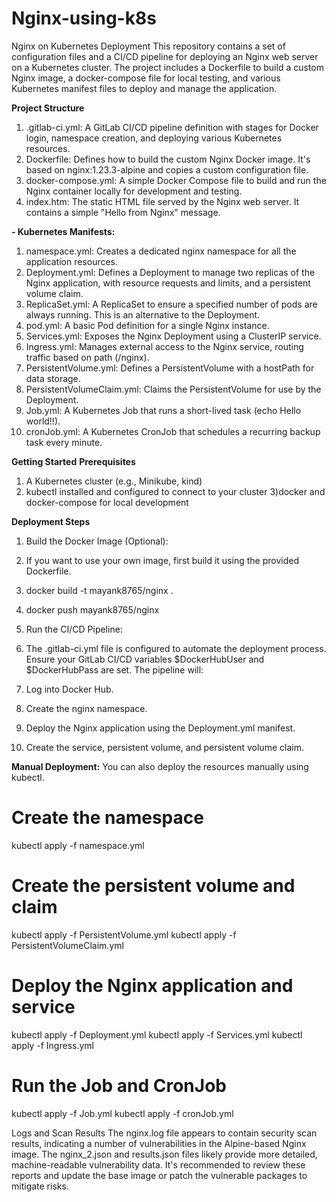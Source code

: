 # Nginx-using-k8s

Nginx on Kubernetes Deployment
This repository contains a set of configuration files and a CI/CD pipeline for deploying an Nginx web server on a Kubernetes cluster. The project includes a Dockerfile to build a custom Nginx image, a docker-compose file for local testing, and various Kubernetes manifest files to deploy and manage the application.

**Project Structure**
1) .gitlab-ci.yml: A GitLab CI/CD pipeline definition with stages for Docker login, namespace creation, and deploying various Kubernetes resources.
2) Dockerfile: Defines how to build the custom Nginx Docker image. It's based on nginx:1.23.3-alpine and copies a custom configuration file.
3) docker-compose.yml: A simple Docker Compose file to build and run the Nginx container locally for development and testing.
4) index.htm: The static HTML file served by the Nginx web server. It contains a simple "Hello from Nginx" message.

**- Kubernetes Manifests:**

1) namespace.yml: Creates a dedicated nginx namespace for all the application resources.
2) Deployment.yml: Defines a Deployment to manage two replicas of the Nginx application, with resource requests and limits, and a persistent volume claim.
3) ReplicaSet.yml: A ReplicaSet to ensure a specified number of pods are always running. This is an alternative to the Deployment.
4) pod.yml: A basic Pod definition for a single Nginx instance.
5) Services.yml: Exposes the Nginx Deployment using a ClusterIP service.
6) Ingress.yml: Manages external access to the Nginx service, routing traffic based on path (/nginx).
7) PersistentVolume.yml: Defines a PersistentVolume with a hostPath for data storage.
8) PersistentVolumeClaim.yml: Claims the PersistentVolume for use by the Deployment.
9) Job.yml: A Kubernetes Job that runs a short-lived task (echo Hello world!!).
10) cronJob.yml: A Kubernetes CronJob that schedules a recurring backup task every minute.

**Getting Started**
**Prerequisites**

1) A Kubernetes cluster (e.g., Minikube, kind)
2) kubectl installed and configured to connect to your cluster
3)docker and docker-compose for local development

**Deployment Steps**

1) Build the Docker Image (Optional):
2) If you want to use your own image, first build it using the provided Dockerfile.
3) docker build -t mayank8765/nginx .
4) docker push mayank8765/nginx
5) Run the CI/CD Pipeline:
6) The .gitlab-ci.yml file is configured to automate the deployment process. Ensure your GitLab CI/CD variables $DockerHubUser and $DockerHubPass are set. The pipeline will:

7) Log into Docker Hub.
8) Create the nginx namespace.
9) Deploy the Nginx application using the Deployment.yml manifest.
10) Create the service, persistent volume, and persistent volume claim.

**Manual Deployment:**
You can also deploy the resources manually using kubectl.

# Create the namespace
kubectl apply -f namespace.yml

# Create the persistent volume and claim
kubectl apply -f PersistentVolume.yml
kubectl apply -f PersistentVolumeClaim.yml

# Deploy the Nginx application and service
kubectl apply -f Deployment.yml
kubectl apply -f Services.yml
kubectl apply -f Ingress.yml

# Run the Job and CronJob
kubectl apply -f Job.yml
kubectl apply -f cronJob.yml

Logs and Scan Results
The nginx.log file appears to contain security scan results, indicating a number of vulnerabilities in the Alpine-based Nginx image. The nginx_2.json and results.json files likely provide more detailed, machine-readable vulnerability data. It's recommended to review these reports and update the base image or patch the vulnerable packages to mitigate risks.
